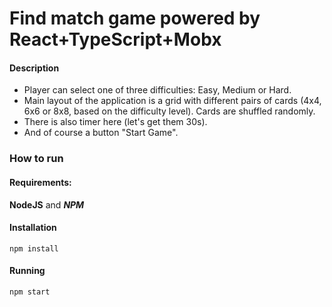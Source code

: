 # Find match game powered by React+TypeScript+Mobx


#### Description
* Player can select one of three difficulties: Easy, Medium or Hard.
* Main layout of the application is a grid with different pairs of cards (4x4, 6x6 or 8x8, based on the difficulty level). Cards are shuffled randomly.
* There is also timer here (let's get them 30s).
* And of course a button "Start Game".

### How to run
#### Requirements:
**NodeJS** and ***NPM***

#### Installation
```shell
npm install
```
#### Running

```shell
npm start
```